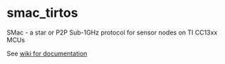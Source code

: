 # smac_tirtos
SMac - a star or P2P Sub-1GHz protocol for sensor nodes on TI CC13xx MCUs

See [wiki for documentation](https://github.com/spirilis/smac_tirtos/wiki)